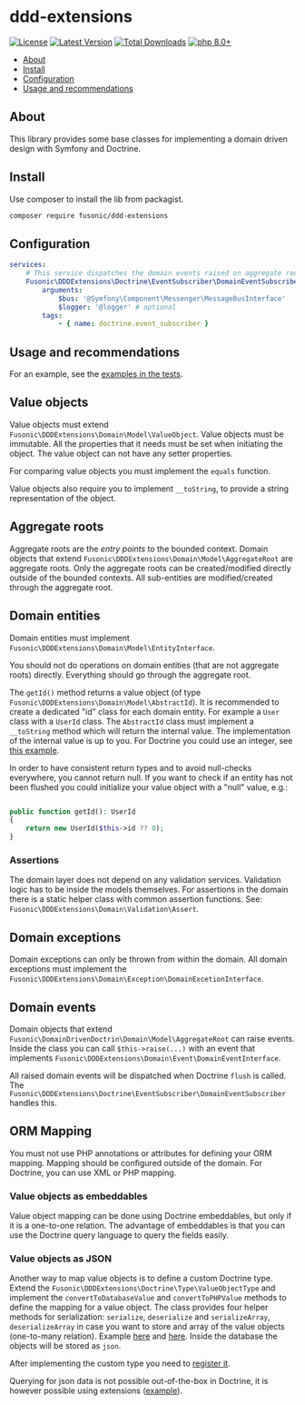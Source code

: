 # ddd-extensions

[![License](https://img.shields.io/packagist/l/fusonic/ddd-extensions?color=blue)](https://github.com/fusonic/php-ddd-extensions/blob/master/LICENSE)
[![Latest Version](https://img.shields.io/github/tag/fusonic/php-ddd-extensions.svg?color=blue)](https://github.com/fusonic/php-ddd-extensions/releases)
[![Total Downloads](https://img.shields.io/packagist/dt/fusonic/ddd-extensions.svg?color=blue)](https://packagist.org/packages/fusonic/ddd-extensions)
[![php 8.0+](https://img.shields.io/badge/php-min%208.0-blue.svg)](https://gitlab.com/fusonic/devops/php/extensions/-/blob/12-open-source-preparations/packages/ddd-extensions/composer.json)

* [About](#about)
* [Install](#install)
* [Configuration](#configuration)
* [Usage and recommendations](#usage-and-recommendations)

## About

This library provides some base classes for implementing a domain driven design with Symfony and Doctrine.

## Install

Use composer to install the lib from packagist.

```bash
composer require fusonic/ddd-extensions
```

## Configuration

```yaml
services:
    # This service dispatches the domain events raised on aggregate roots to the given message bus.
    Fusonic\DDDExtensions\Doctrine\EventSubscriber\DomainEventSubscriber:
        arguments:
            $bus: '@Symfony\Component\Messenger\MessageBusInterface'
            $logger: '@logger' # optional
        tags:
            - { name: doctrine.event_subscriber }
```

## Usage and recommendations

For an example, see the [examples in the tests](./tests/Domain).

## Value objects
Value objects must extend `Fusonic\DDDExtensions\Domain\Model\ValueObject`. Value objects must be immutable.
All the properties that it needs must be set when initiating the object.
The value object can not have any setter properties.

For comparing value objects you must implement the `equals` function.

Value objects also require you to implement `__toString`, to provide a string representation of
the object.

## Aggregate roots

Aggregate roots are the *entry points* to the bounded context. Domain objects that extend `Fusonic\DDDExtensions\Domain\Model\AggregateRoot`
are aggregate roots. Only the aggregate roots can be created/modified directly outside of the bounded contexts.
All sub-entities are modified/created through the aggregate root.

## Domain entities
Domain entities must implement `Fusonic\DDDExtensions\Domain\Model\EntityInterface`.

You should not do operations on domain entities (that are not aggregate roots) directly. Everything should
go through the aggregate root.

The `getId()` method returns a value object (of type `Fusonic\DDDExtensions\Domain\Model\AbstractId`). 
It is recommended to create a dedicated "id" class for each domain entity. For example a `User` class with a `UserId` class.
The `AbstractId` class must implement a `__toString` method which will return the internal value. The implementation of the internal
value is up to you. For Doctrine you could use an integer, see [this example](./tests/Domain/UserId.php).

In order to have consistent return types and to avoid null-checks everywhere, you cannot return null.
If you want to check if an entity has not been flushed you could initialize your value object with a "null" value, e.g.:

```php

public function getId(): UserId
{
    return new UserId($this->id ?? 0);
}
```

### Assertions

The domain layer does not depend on any validation services. Validation logic has to be inside the models themselves.
For assertions in the domain there is a static helper class with common assertion functions.
See: `Fusonic\DDDExtensions\Domain\Validation\Assert`.

## Domain exceptions

Domain exceptions can only be thrown from within the domain. All domain exceptions must implement
the `Fusonic\DDDExtensions\Domain\Exception\DomainExcetionInterface`.

## Domain events
Domain objects that extend `Fusonic\DomainDrivenDoctrin\Domain\Model\AggregateRoot` can
raise events. Inside the class you can call `$this->raise(...)` with an event that implements
`Fusonic\DDDExtensions\Domain\Event\DomainEventInterface`.

All raised domain events will be dispatched when Doctrine `flush` is called.
The `Fusonic\DDDExtensions\Doctrine\EventSubscriber\DomainEventSubscriber` handles this.

## ORM Mapping
You must not use PHP annotations or attributes for defining your ORM mapping. Mapping should be configured outside of
the domain. For Doctrine, you can use XML or PHP mapping.

### Value objects as embeddables
Value object mapping can be done using Doctrine embeddables, but only if it is a one-to-one relation.
The advantage of embeddables is that you can use the Doctrine query language to query the fields easily.

### Value objects as JSON
Another way to map value objects is to define a custom Doctrine type. Extend the `Fusonic\DDDExtensions\Doctrine\Type\ValueObjectType`
and implement the `convertToDatabaseValue` and `convertToPHPValue` methods to define the mapping for a value object. The class provides
four helper methods for serialization: `serialize`, `deserialize` and `serializeArray`, `deserializeArray` in case you want to store
and array of the value objects (one-to-many relation). 
Example [here](./tests/Doctrine/Types/AddressValueObjectType.php) and [here](./tests/Doctrine/Types/AddressValueObjectCollectionType.php).
Inside the database the objects will be stored as `json`.

After implementing the custom type you need to [register it](https://symfony.com/doc/current/doctrine/dbal.html#registering-custom-mapping-types).

Querying for json data is not possible out-of-the-box in Doctrine,
it is however possible using extensions ([example](https://github.com/ScientaNL/DoctrineJsonFunctions)).
